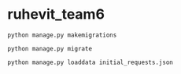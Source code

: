 # ruhevit_team6


```python manage.py makemigrations```

```python manage.py migrate```

```python manage.py loaddata initial_requests.json```